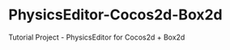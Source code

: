 PhysicsEditor-Cocos2d-Box2d
===========================

Tutorial Project - PhysicsEditor for Cocos2d + Box2d